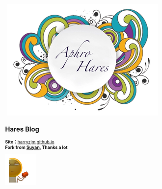 <p align="center" >
  <img src="/assets/photo/SuperMe.webp">
</p>  


## Hares Blog  
**Site：**[harryzjm.github.io](http://harryzjm.github.io/)  
__Fork from [Suyan](https://github.com/suyan), Thanks a lot__  
<p align="left" >
  <img src="/assets/photo/welcome.gif">
</p>
